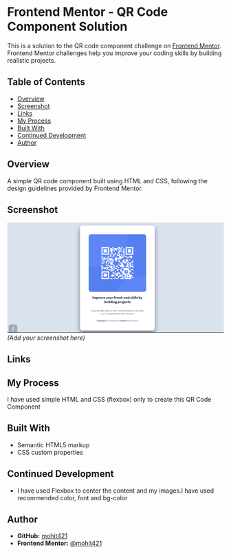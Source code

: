 # Frontend Mentor - QR Code Component Solution

This is a solution to the QR code component challenge on [Frontend Mentor](https://www.frontendmentor.io). Frontend Mentor challenges help you improve your coding skills by building realistic projects.

## Table of Contents

- [Overview](#overview)
- [Screenshot](#screenshot)
- [Links](#links)
- [My Process](#my-process)
- [Built With](#built-with)
- [Continued Development](#continued-development)
- [Author](#author)

## Overview

A simple QR code component built using HTML and CSS, following the design guidelines provided by Frontend Mentor.

## Screenshot

![QR Code Component](Screenshot.png) _(Add your screenshot here)_

## Links

## My Process

I have used simple HTML and CSS (flexbox) only to create this QR Code Component

## Built With

- Semantic HTML5 markup
- CSS custom properties

## Continued Development

- I have used Flexbox to center the content and my images.I have used recommended color, font and bg-color

## Author

- **GitHub:** [mohit421](https://github.com/mohit421)
- **Frontend Mentor:** [@mohit421](https://www.frontendmentor.io/profile/mohit421)
